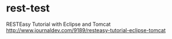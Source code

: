 # rest-test

RESTEasy Tutorial with Eclipse and Tomcat
http://www.journaldev.com/9189/resteasy-tutorial-eclipse-tomcat